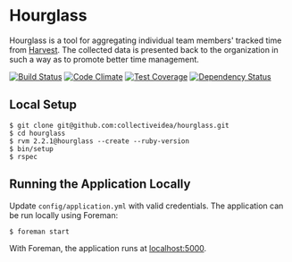 # Hourglass

Hourglass is a tool for aggregating individual team members' tracked time from
[Harvest](https://www.getharvest.com). The collected data is presented back to
the organization in such a way as to promote better time management.

[![Build Status](https://travis-ci.org/collectiveidea/hourglass.svg?branch=master)](https://travis-ci.org/collectiveidea/hourglass)
[![Code Climate](https://codeclimate.com/github/collectiveidea/hourglass/badges/gpa.svg)](https://codeclimate.com/github/collectiveidea/hourglass)
[![Test Coverage](https://codeclimate.com/github/collectiveidea/hourglass/badges/coverage.svg)](https://codeclimate.com/github/collectiveidea/hourglass)
[![Dependency Status](https://gemnasium.com/collectiveidea/hourglass.svg)](https://gemnasium.com/collectiveidea/hourglass)

## Local Setup

```
$ git clone git@github.com:collectiveidea/hourglass.git
$ cd hourglass
$ rvm 2.2.1@hourglass --create --ruby-version
$ bin/setup
$ rspec
```

## Running the Application Locally

Update `config/application.yml` with valid credentials. The application can be
run locally using Foreman:

```
$ foreman start
```

With Foreman, the application runs at [localhost:5000](http://localhost:5000).
